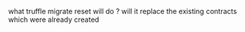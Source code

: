 what truffle migrate reset will do ?  will it replace the existing contracts which were already created 

